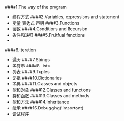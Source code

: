 ####1.The way of the program
* 编程方式
####2.Variables, expressions and statement
*   变量 表达式 声明
####3.Functions
*   函数
####4.Conditions and Recursion
*   条件和递归
####5.Fruitfual functions
*
####6.Iteration
*   遍历
####7.Strings
*   字符串
####8.Lists
*   列表
####9.Tuples
*   元祖
####10.Dictionaries
*   字典
####11.Classes and objects
*   类和对象
####12.Classes and functions
*   类和函数
####13.Classes and methods 
*   类和方法
####14.Inheritance 
*   继承
####15.Debugging(!important)
*   调试程序